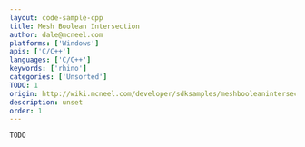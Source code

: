 ```yaml
---
layout: code-sample-cpp
title: Mesh Boolean Intersection
author: dale@mcneel.com
platforms: ['Windows']
apis: ['C/C++']
languages: ['C/C++']
keywords: ['rhino']
categories: ['Unsorted']
TODO: 1
origin: http://wiki.mcneel.com/developer/sdksamples/meshbooleanintersection
description: unset
order: 1
---
```


```cpp
TODO
```
